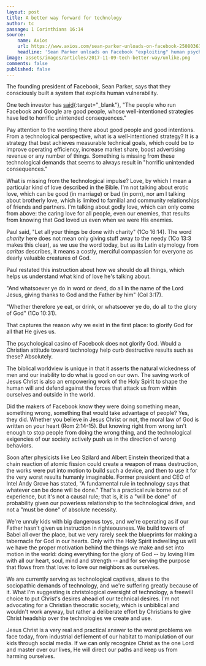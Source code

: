 ```yaml
---
layout: post
title: A better way forward for technology
author: tc
passage: 1 Corinthians 16:14
source:
    name: Axios
    url: https://www.axios.com/sean-parker-unloads-on-facebook-2508036343.html
    headline: 'Sean Parker unloads on Facebook "exploiting" human psychology'
image: assets/images/articles/2017-11-09-tech-better-way/unlike.png
comments: false
published: false
---
```


The founding president of Facebook, Sean Parker, says that they consciously built a system that exploits human vulnerability.

One tech investor has [said](https://www.theguardian.com/technology/2017/oct/05/smartphone-addiction-silicon-valley-dystopia){:target="_blank"}, "The people who run Facebook and Google are good people, whose well-intentioned strategies have led to horrific unintended consequences."

Pay attention to the wording there about good people and good intentions.  From a technological perspective, what is a well-intentioned strategy?  It is a strategy that best achieves measurable technical goals, which could be to improve operating efficiency, increase market share, boost advertising revenue or any number of things.  Something is missing from these technological demands that seems to always result in "horrific unintended consequences."

What is missing from the technological impulse?  Love, by which I mean a particular kind of love described in the Bible.  I'm not talking about erotic love, which can be good (in marriage) or bad (in porn), nor am I talking about brotherly love, which is limited to familial and community relationships of friends and partners.  I'm talking about godly love, which can only come from above: the caring love for all people, even our enemies, that results from knowing that God loved us even when we were His enemies.

Paul said, "Let all your things be done with charity" (1Co 16:14).  The word *charity* here does not mean only giving stuff away to the needy (1Co 13:3 makes this clear), as we use the word today, but as its Latin etymology from *caritas* describes, it means a costly, merciful compassion for everyone as dearly valuable creatures of God.

Paul restated this instruction about how we should do all things, which helps us understand what kind of love he's talking about.

"And whatsoever ye do in word or deed, do all in the name of the Lord Jesus, giving thanks to God and the Father by him" (Col 3:17).

"Whether therefore ye eat, or drink, or whatsoever ye do, do all to the glory of God" (1Co 10:31).

That captures the reason why we exist in the first place: to glorify God for all that He gives us.

The psychological casino of Facebook does not glorify God. Would a Christian attitude toward technology help curb destructive results such as these?  Absolutely.

The biblical worldview is unique in that it asserts the natural wickedness of men and our inability to do what is good on our own.  The saving work of Jesus Christ is also an empowering work of the Holy Spirit to shape the human will and defend against the forces that attack us from within ourselves and outside in the world.

Did the makers of Facebook know they were doing something mean, something wrong, something that would take advantage of people?  Yes, they did.  Whether you believe in Jesus Christ or not, the moral law of God is written on your heart (Rom 2:14-15).  But knowing right from wrong isn't enough to stop people from doing the wrong thing, and the technological exigencies of our society actively push us in the direction of wrong behaviors.

Soon after physicists like Leo Szilard and Albert Einstein theorized that a chain reaction of atomic fission could create a weapon of mass destruction, the works were put into motion to build such a device, and then to use it for the very worst results humanly imaginable.  Former president and CEO of Intel Andy Grove has stated, "A fundamental rule in technology says that whatever can be done will be done." That's a practical rule borne out of experience, but it's not a causal rule; that is, it is a "will be done" of probability given our powerless relationship to the technological drive, and not a "must be done" of absolute necessity.

We're unruly kids with big dangerous toys, and we're operating as if our Father hasn't given us instruction in righteousness.  We build towers of Babel all over the place, but we very rarely seek the blueprints for making a tabernacle for God in our hearts.  Only with the Holy Spirit indwelling us will we have the proper motivation behind the things we make and set into motion in the world: doing everything for the glory of God -- by loving Him with all our heart, soul, mind and strength -- and for serving the purpose that flows from that love: to love our neighbors as ourselves.

We are currently serving as technological captives, slaves to the sociopathic demands of technology, and we're suffering greatly because of it. What I'm suggesting is christological oversight of technology, a freewill choice to put Christ's desires ahead of our technical desires.  I'm not advocating for a Christian theocratic society, which is unbiblical and wouldn't work anyway, but rather a deliberate effort by Christians to give Christ headship over the technologies we create and use.

Jesus Christ is a very real and practical answer to the worst problems we face today, from industrial defilement of our habitat to manipulation of our kids through social media.  If we can only recognize Christ as the one Lord and master over our lives, He will direct our paths and keep us from harming ourselves.
